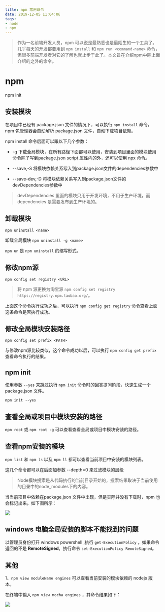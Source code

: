 ```yaml
---
title: npm 常用命令
date: 2019-12-05 11:04:06
tags:
- node 
- npm
---
```


> 作为一名前端开发人员，npm 可以说是最熟悉也是最陌生的一个工具了。几乎每天的开发都要用到 `npm install` 和 `npm run <command-name>` 命令，但很多前端开发者对它的了解也就止步于此了。本文旨在介绍npm中除上面介绍的之外的命令。

<!-- more -->

# npm 
npm init 

## 安装模块

在项目中已经有 package.json 文件的情况下，可以执行 `npm install` 命令，npm 包管理器会自动解析 package.json 文件，自动下载项目依赖。

npm install 命令后面可以跟以下几个参数：

- -g 下载全局模块，在所有路径下面都可以使用，安装到项目里面的模块使用命令除了写到package.json script 属性内的外，还可以使用 npx 命令。

- --save,-S  将模块依赖关系写入到package.json文件的dependencies参数中

- --save-dev,-D   将模块依赖关系写入到package.json文件的devDependencies参数中

> devDependencies  里面的模块只用于开发环境，不用于生产环境，而 dependencies  是需要发布到生产环境的。

## 卸载模块
`npm uninstall <name>`

卸载全局模块 `npm uninstall -g <name>`

`npm un` 是 `npm uninstall` 的缩写形式。

## 修改npm源

`npm config set registry <URL>`

> 将 npm 源更换为淘宝源 `npm config set registry https://registry.npm.taobao.org/`。

上面这个命令执行成功之后，可以执行 `npm config get registry` 命令查看上面这条命令是否执行成功。

## 修改全局模块安装路径

`npm config set prefix <PATH>`

与修改npm源比较类似，这个命令成功以后，可以执行 `npm config get prefix` 查看命令执行的结果。

## npm init 

使用参数 `--yes` 来跳过执行 `npm init` 命令时的回答提问阶段，快速生成一个 package.json 文件。

`npm init --yes`

## 查看全局或项目中模块安装的路径

`npm root` 或 `npm root -g` 可以查看查看全局或项目中模块安装的路径。

## 查看npm安装的模块

`npm list` 和 `npm ls` 以及 `npm ll` 都可以查看当前项目中安装的模块列表。

这几个命令都可以在后面加参数 --depth=0 来过滤模块的层级

> Node模块搜索是从代码执行的当前目录开始的，搜索结果取决于当前使用的目录中的node_modules下的内容。

当当前项目中依赖在package.json 文件中出现，但是实际并没有下载时，npm 也会标记出来。如下图所示：

![](http://cdn.coymaple.com/jWysHoQVYLu7h1g.png)
## windows 电脑全局安装的脚本不能找到的问题

以管理员身份打开 windows powershell ,执行 `get-ExecutionPolicy` ，如果命令返回的不是 **RemoteSigned**，执行命令 `set-ExecutionPolicy RemoteSigned`。


## 其他

1、`npm view moduleName engines` 可以查看当前安装的模块依赖的 nodejs 版本。

在终端中输入 `npm view mocha engines` ，其命令结果如下：

![](http://cdn.coymaple.com/YMEjZDte2XF517c.png)